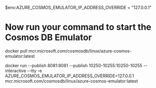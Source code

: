 
$env:AZURE_COSMOS_EMULATOR_IP_ADDRESS_OVERRIDE = "127.0.0.1"
# Now run your command to start the Cosmos DB Emulator

docker pull mcr.microsoft.com/cosmosdb/linux/azure-cosmos-emulator:latest

docker run --publish 8081:8081 --publish 10250-10255:10250-10255 --interactive --tty -e AZURE_COSMOS_EMULATOR_IP_ADDRESS_OVERRIDE=127.0.0.1 mcr.microsoft.com/cosmosdb/linux/azure-cosmos-emulator:latest
